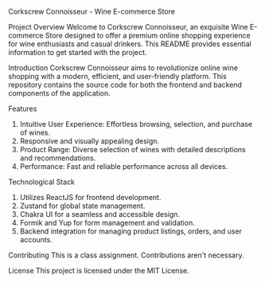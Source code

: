 Corkscrew Connoisseur - Wine E-commerce Store

Project Overview
Welcome to Corkscrew Connoisseur, an exquisite Wine E-commerce Store designed to offer a premium online shopping experience for wine enthusiasts and casual drinkers. This README provides essential information to get started with the project.

Introduction
Corkscrew Connoisseur aims to revolutionize online wine shopping with a modern, efficient, and user-friendly platform. This repository contains the source code for both the frontend and backend components of the application.

Features
1. Intuitive User Experience: Effortless browsing, selection, and purchase of wines.
2. Responsive and visually appealing design.
3. Product Range: Diverse selection of wines with detailed descriptions and recommendations.
4. Performance: Fast and reliable performance across all devices.

Technological Stack
1. Utilizes ReactJS for frontend development.
2. Zustand for global state management.
3. Chakra UI for a seamless and accessible design.
4. Formik and Yup for form management and validation.
5. Backend integration for managing product listings, orders, and user accounts.

Contributing
This is a class assignment. Contributions aren't necessary.

License
This project is licensed under the MIT License. 

